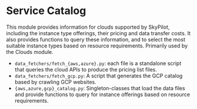 # Service Catalog

This module provides information for clouds supported by SkyPilot, including the instance type offerings, their pricing and data transfer costs. It also provides functions to query these information, and to select the most suitable instance types based on resource requirements. Primarily used by the Clouds module.

- `data_fetchers/fetch_{aws,azure}.py`: each file is a standalone script that queries the cloud APIs to produce the pricing list files.
- `data_fetchers/fetch_gcp.py`: A script that generates the GCP catalog based by crawling GCP websites.
- `{aws,azure,gcp}_catalog.py`: Singleton-classes that load the data files and provide functions to query for instance offerings based on resource requirements.
